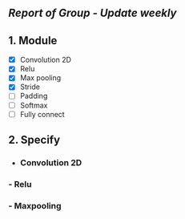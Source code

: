 ## *Report of Group - Update weekly*
## 1. Module  
- [x] Convolution 2D
- [x] Relu
- [x] Max pooling
- [x] Stride
- [ ] Padding
- [ ] Softmax
- [ ] Fully connect 
## 2. Specify
- ### Convolution 2D
### - Relu
### - Maxpooling
